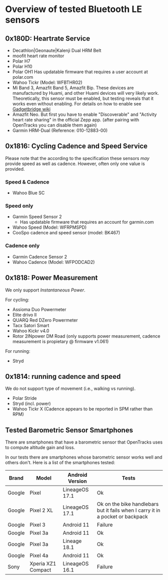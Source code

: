 # Overview of tested Bluetooth LE sensors

## 0x180D: Heartrate Service

* Decathlon|Geonaute|Kalenji Dual HRM Belt
* moofit heart rate monitor
* Polar H7
* Polar H10
* Polar OH1
  Has updatable firmware that requires a user account at polar.com
* Wahoo Tickr (Model: WFBTHR02)
* Mi Band 3, Amazfit Band 5, Amazfit Bip. These devices are manufactured by Huami, and other Huami devices will very likely work. Theoretically, this sensor must be enabled, but testing reveals that it works even without enabling. For details on how to enable see [Gadgetbridge wiki](https://codeberg.org/Freeyourgadget/Gadgetbridge/wiki/Huami-Heartrate-measurement#bluetooth-heart-rate-sensor)
* Amazfit Neo. But first you have to enable "Discoverable" and "Activity heart rate sharing" in the official Zepp app. (after pairing with OpenTracks you can disable them again)
* Garmin HRM-Dual (Reference: 010-12883-00)

## 0x1816: Cycling Cadence and Speed Service

Please note that the according to the specification these sensors _may_ provide speed as well as cadence.
However, often only one value is provided.

### Speed & Cadence

* Wahoo Blue SC

### Speed only

* Garmin Speed Sensor 2
  * Has updatable firmware that requires an account for garmin.com
* Wahoo Speed (Model: WFRPMSPD)
* CooSpo cadence and speed sensor (model: BK467)

### Cadence only

* Garmin Cadence Sensor 2
* Wahoo Cadence (Model: WFPODCAD2)

## 0x1818: Power Measurement

We only support _Instantaneous Power_.

For cycling:
* Assioma Duo Powermeter
* Elite drivo II
* QUARQ Red DZero Powermeter
* Tacx Satori Smart
* Wahoo Kickr v4.0
* Rotor 2INpower DM Road (only supports power measurement, cadence measurement is propietary @ firmware v1.061)

For running:
* Stryd

## 0x1814: running cadence and speed

We do not support type of movement (i.e., walking vs running).

* Polar Stride
* Stryd (incl. power)
* Wahoo Tickr X (Cadence appears to be reported in SPM rather than RPM)

## Tested Barometric Sensor Smartphones

There are smartphones that have a barometric sensor that OpenTracks uses to compute altitude gain and loss.

In our tests there are smartphones whose barometric sensor works well and others don't. Here is a list of the smartphones tested:

|Brand|Model|Android Version|Tests|
|-----|-----|---------------|-----------|
|Google|Pixel|LineageOS 17.1|Ok|
|Google|Pixel 2 XL|LineageOS 17.1|Ok on the bike handlebars but it fails when I carry it in a pocket or backpack|
|Google|Pixel 3|Android 11|Failure|
|Google|Pixel 3a|Android 11|Ok|
|Google|Pixel 3a|Lineage 18.1|Ok|
|Google|Pixel 4a|Android 11|Ok|
|Sony|Xperia XZ1 Compact|LineageOS 16.1|Failure|
